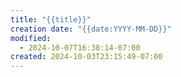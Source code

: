 ```yaml
---
title: "{{title}}"
creation date: "{{date:YYYY-MM-DD}}"
modified:
  - 2024-10-07T16:38:14-07:00
created: 2024-10-03T23:15:49-07:00
---
```

